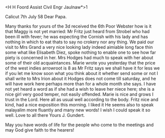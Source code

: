 <H H Foord Assist Civil Engr Jaulnaw*>1

 Calicut 7th July 58
Dear Papa.

Many thanks for yours of the 3d received the 6th Poor Webster how is it that Maggy is not yet married: Mr Fritz just heard from Strobel who had been ill with fever; he was expecting the Cornish with his lady and has nothing in which to eat thats to say no crokery nor any thing. 
We paid our visit to Mrs Grand a very nice looking lady indeed aimiable long face thin some what like Elisabeth Diez, spoke nothing to enable one to see how far piety is concerned in her. Mrs Hodges had much to speak with her about some of their old acquaintances. Marie wrote you yesterday that the price of the west indies arrowroot is 8 as Mr Fritz says we shall have it for less we if you let me know soon what you think about it whether send some or not I shall write to Mrs Irion about it Hodges does not come till saturday, and he will have work here perhaps more than for a whole month she says. I have not yet heard a word as if she had a wish to leave her niece here; she is a nice girl very good temper, not easily offended. 
Marie is nice and grows I trust in the Lord. Here all as usual well according to the body. Fritz nice and kind, had a nice exposition this morning. I liked it He seems also to speak malayalim more fluantly and many new words! I wish I could speak it so well. Love to all there
 Yours J. Gundert.

May you have words of life for the people who come to the meetings and may God give faith to the hearers!

